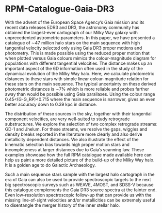 # RPM-Catalogue-Gaia-DR3

With the advent of the European Space Agency’s Gaia mission and its recent data releases EDR3 and DR3, the astronomy community has obtained the largest-ever cartograph of our Milky Way galaxy with unprecedented astrometric parameters. In this paper, we have presented a catalogue of ∼47 million halo stars on the main sequence with high tangential velocity selected only using Gaia DR3 proper motions and photometry. This is made possible using the reduced proper motion that when plotted versus Gaia colours mimics the colour-magnitude diagram for populations with different tangential velocities. The distance makes up an important aspect of the 6D information often used in the study of the dynamical evolution of the Milky Way halo. Here, we calculate photometric distances to these stars with simple linear colour-magnitude relation for these stars on the main sequence. The typical uncertainty on these derived photometric distances is ∼7% which is more reliable and probes farther away than would be possible using Gaia parallaxes. Using the colour range 0.45<(G-G_RP)<0.715 where the main sequence is narrower, gives an even better accuracy down to 0.39 kpc in distance.

The distribution of these sources in the sky, together with their tangential component velocities, are very well-suited to study retrograde substructures.  We explore the selection of two complex retrograde streams: GD-1 and Jhelum. For these streams, we resolve the gaps, wiggles and density breaks reported in the literature more clearly and also derive metallicity dependent distances. We also illustrate the effect of the kinematic selection bias towards high proper motion stars and incompleteness at larger distances due to Gaia’s scanning law. These examples showcase how the full RPM catalogue made available here can help us paint a more detailed picture of the build-up of the Milky Way halo. It is a golden age to do Galactic Archaeology.

Such a main sequence stars sample with the largest halo cartograph in the era of Gaia can also be used to provide spectroscopic targets to the next big spectroscopic surveys such as WEAVE, 4MOST, and SDSS-V because this catalogue complements the Gaia DR3 source spectra at the fainter end. Even low-resolution spectroscopic follow-up that can provide us with the missing line-of-sight velocities and/or metallicities can be extremely useful to disentangle the merger history of the inner stellar halo. 

